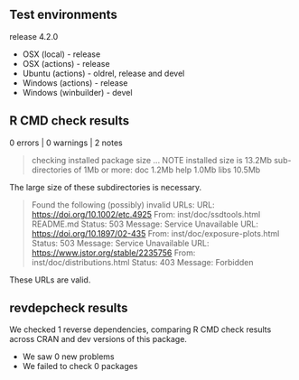 ## Test environments

release 4.2.0

* OSX (local) - release
* OSX (actions) - release
* Ubuntu (actions) - oldrel, release and devel
* Windows (actions) - release
* Windows (winbuilder) - devel

## R CMD check results

0 errors | 0 warnings | 2 notes

> checking installed package size ... NOTE
>  installed size is 13.2Mb
>  sub-directories of 1Mb or more:
>    doc 1.2Mb
>    help 1.0Mb
>    libs 10.5Mb

The large size of these subdirectories is necessary.

> Found the following (possibly) invalid URLs:
>  URL: https://doi.org/10.1002/etc.4925
>    From: inst/doc/ssdtools.html
>          README.md
>    Status: 503
>    Message: Service Unavailable
>  URL: https://doi.org/10.1897/02-435
>    From: inst/doc/exposure-plots.html
>    Status: 503
>    Message: Service Unavailable
>  URL: https://www.jstor.org/stable/2235756
>    From: inst/doc/distributions.html
>    Status: 403
>    Message: Forbidden

These URLs are valid.

## revdepcheck results

We checked 1 reverse dependencies, comparing R CMD check results across CRAN and dev versions of this package.

 * We saw 0 new problems
 * We failed to check 0 packages


